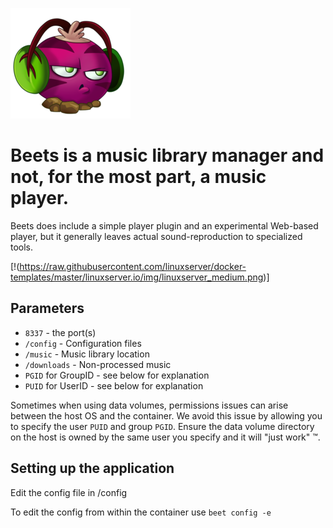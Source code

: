 [appurl]: http://beets.io/
[![beets](https://raw.githubusercontent.com/linuxserver/docker-templates/master/linuxserver.io/img/beets-icon.png)][appurl]

# Beets is a music library manager and not, for the most part, a music player.

Beets does include a simple player plugin and an experimental Web-based player, but it generally leaves actual sound-reproduction to specialized tools. 

[!(https://raw.githubusercontent.com/linuxserver/docker-templates/master/linuxserver.io/img/linuxserver_medium.png)]

## Parameters

* `8337` - the port(s)
* `/config` - Configuration files
* `/music` - Music library location
* `/downloads` - Non-processed music
* `PGID` for GroupID - see below for explanation
* `PUID` for UserID - see below for explanation

Sometimes when using data volumes, permissions issues can arise between the host OS and the container. We avoid this issue by allowing you to specify the user `PUID` and group `PGID`. Ensure the data volume directory on the host is owned by the same user you specify and it will "just work" ™.

## Setting up the application 

Edit the config file in /config

To edit the config from within the container use `beet config -e`
